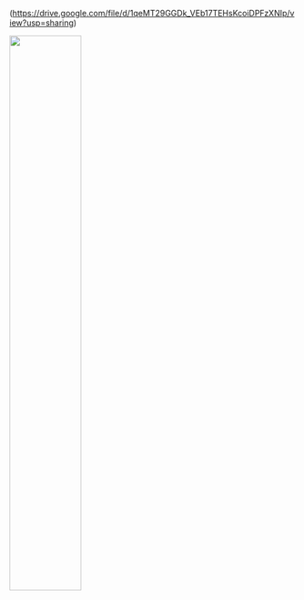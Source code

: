 (https://drive.google.com/file/d/1qeMT29GGDk_VEb17TEHsKcoiDPFzXNIp/view?usp=sharing)

[<img src="https://i.ytimg.com/vi/Hc79sDi3f0U/maxresdefault.jpg" width="50%">](https://www.youtube.com/watch?v=Hc79sDi3f0U "Now in Android: 55")
